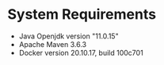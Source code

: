 # System Requirements
- Java Openjdk version "11.0.15"
- Apache Maven 3.6.3
- Docker version 20.10.17, build 100c701
